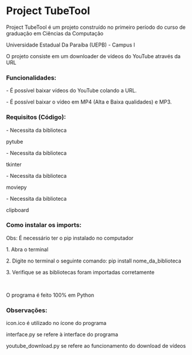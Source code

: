 <h1>Project TubeTool</h1>
  
<p>Project TubeTool é um projeto construído no primeiro período do curso de graduação em Ciências da Computação</p>
<p>Universidade Estadual Da Paraíba (UEPB) - Campus I</p>
<p>O projeto consiste em um downloader de vídeos do YouTube através da URL</p>

<h3>Funcionalidades:</h3>
<p>- É possível baixar vídeos do YouTube colando a URL.</p>
<p>- É possível baixar o vídeo em MP4 (Alta e Baixa qualidades) e MP3.</p>

<h3>Requisitos (Código):</h3>
<p>- Necessita da biblioteca</p> <a href:"https://pytube.io/en/latest/">pytube</a>
<p>- Necessita da biblioteca</p> <a href:"https://docs.python.org/3/library/tk.html">tkinter</a>
<p>- Necessita da biblioteca</p> <a href:"https://zulko.github.io/moviepy/">moviepy</a>
<p>- Necessita da biblioteca</p> <a href:"http://omz-software.com/pythonista/docs/ios/clipboard.html">clipboard</a>

<h3>Como instalar os imports:</h3>
<p>Obs: É necessário ter o pip instalado no computador</p>
<p>1. Abra o terminal</p>
<p>2. Digite no terminal o seguinte comando: pip install nome_da_biblioteca</p>
<p>3. Verifique se as bibliotecas foram importadas corretamente</p>
<br>
<p>O programa é feito 100% em Python</p>

<h3>Observações:</h3>
<p>icon.ico é utilizado no ícone do programa</p>
<p>interface.py se refere à interface do programa</p>
<p>youtube_download.py se refere ao funcionamento do download de vídeos</p>
